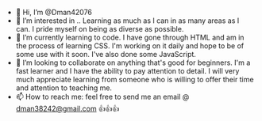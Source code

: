 - 👋 Hi, I’m @Dman42076
- 👀 I’m interested in .. Learning as much as I can in as many areas as I can. I pride myself on being as diverse as possible.
- 🌱 I’m currently learning to code. I have gone through HTML and am in the process of learning CSS. I'm working on it daily and hope to be of some use with it soon. I've also done some JavaScript.
- 💞️ I’m looking to collaborate on anything that's good for beginners. I'm a fast learner and I have the ability to pay attention to detail. I will very much appreciate learning from someone who is willing to offer their time and attention to teaching me.
- 📫 How to reach me: feel free to send me an email @ dman38242@gmail.com
👍👍👍
<!---
Dman42076/Dman42076 is a ✨ special ✨ repository because its `README.md` (this file) appears on your GitHub profile.
You can click the Preview link to take a look at your changes.
--->
